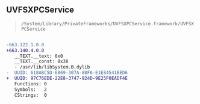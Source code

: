 ## UVFSXPCService

> `/System/Library/PrivateFrameworks/UVFSXPCService.framework/UVFSXPCService`

```diff

-663.122.1.0.0
+663.140.4.0.0
   __TEXT.__text: 0x0
   __TEXT.__const: 0x38
   - /usr/lib/libSystem.B.dylib
-  UUID: 618ABC5D-6869-307A-88F6-E1E84541BED6
+  UUID: 97C76EDE-22E8-3747-924D-9E25F0EADF4E
   Functions: 0
   Symbols:   2
   CStrings:  0

```
